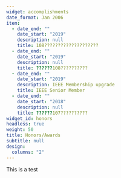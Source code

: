 ```yaml
---
widget: accomplishments
date_format: Jan 2006
item:
  - date_end: ""
    date_start: "2019"
    description: null
    title: 108????????????????????
  - date_end: ""
    date_start: "2019"
    description: null
    title: ??????108??????????
  - date_end: ""
    date_start: "2019"
    description: IEEE Membership upgrade
    title: IEEE Senior Member
  - date_end: ""
    date_start: "2018"
    description: null
    title: ??????107??????????
widget_id: honors
headless: true
weight: 50
title: Honors/Awards
subtitle: null
design:
  columns: "2"
---
```

This is a test